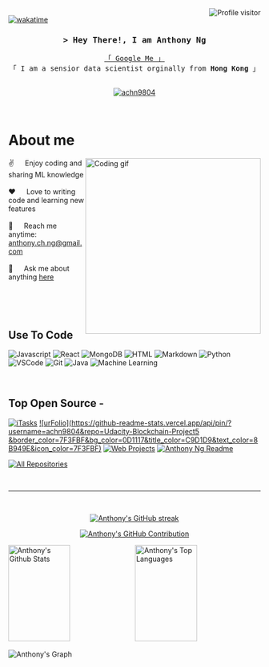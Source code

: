 <!--
<h2 align="center">
  Welcome to Anthony Ng's github page!
  <img src="https://media.giphy.com/media/hvRJCLFzcasrR4ia7z/giphy.gif" width="28">
</h2>
-->

<!--
<p align="center">
  <a href="https://github.com/achn9804"><img src="https://readme-typing-svg.herokuapp.com/?lines=Self%20Taught%20Programmer;Front%20End%20Developer;1.5%2B%20years%20of%20coding%20experience;Always%20learning%20new%20things&center=true&width=380&height=45"></a>
</p>

 -->

<a href="https://komarev.com/ghpvc/?username=achn9804">
  <img align="right" src="https://komarev.com/ghpvc/?username=achn9804&label=Visitors&color=0e75b6&style=flat" alt="Profile visitor" />
</a>


[![wakatime](https://wakatime.com/badge/user/eebb3dd8-d9b2-40de-9b88-6fd6cac99dbc.svg)](https://wakatime.com/@eebb3dd8-d9b2-40de-9b88-6fd6cac99dbc)

<!-- Intro  -->
<h3 align="center">
        <samp>&gt; Hey There!, I am
                <b>Anthony Ng</b>
        </samp>
</h3>


<p align="center"> 
  <samp>
    <a href="https://www.google.com/search?q=Anthony+Ng">「 Google Me 」</a>
    <br>
    「 I am a sensior data scientist orginally from <b>Hong Kong</b> 」
    <br>
    <br>
  </samp>
</p>

<p align="center">
 <a href="https://linkedin.com/in/anthony-ng-cqf-18204a1" target="_blank">
  <img src="https://img.shields.io/badge/LinkedIn-0077B5?style=for-the-badge&logo=linkedin&logoColor=white" alt="achn9804"/>
 </a>
</p>
<br />

<!-- About Section -->
 # About me
 
<p>
 <img align="right" width="350" src="/assets/programmer.gif" alt="Coding gif" />
  
 ✌️ &emsp; Enjoy coding and sharing ML knowledge <br/><br/>
 ❤️ &emsp; Love to writing code and learning new features<br/><br/>
 📧 &emsp; Reach me anytime: anthony.ch.ng@gmail.com<br/><br/>
 💬 &emsp; Ask me about anything [here](https://github.com/achn9804/achn9804/issues)

</p>

<br/>
<br/>
<br/>

## Use To Code

![Javascript](https://img.shields.io/badge/Javascript-F0DB4F?style=for-the-badge&labelColor=black&logo=javascript&logoColor=F0DB4F)
![React](https://img.shields.io/badge/-React-61DBFB?style=for-the-badge&labelColor=black&logo=react&logoColor=61DBFB)
![MongoDB](https://img.shields.io/badge/MongoDB-4EA94B?style=for-the-badge&logo=mongodb&logoColor=white)
![HTML](https://img.shields.io/badge/HTML5-E34F26?style=for-the-badge&logo=html5&logoColor=white)
![Markdown](https://img.shields.io/badge/Markdown-000000?style=for-the-badge&logo=markdown&logoColor=white)
![Python](https://img.shields.io/badge/python-3670A0?style=for-the-badge&logo=python&logoColor=ffdd54)
![VSCode](https://img.shields.io/badge/Visual_Studio-0078d7?style=for-the-badge&logo=visual%20studio&logoColor=white)
![Git](https://img.shields.io/badge/Git-F05032?style=for-the-badge&logo=git&logoColor=white)
![Java](https://img.shields.io/badge/Java-ED8B00?style=for-the-badge&logo=openjdk&logoColor=white)
![Machine Learning](https://img.shields.io/badge/a_machine_learning_engineer-lightgrey)

<br/>

## Top Open Source -
[![iTasks](https://github-readme-stats.vercel.app/api/pin/?username=achn9804&repo=Fed_Speak&border_color=7F3FBF&bg_color=0D1117&title_color=C9D1D9&text_color=8B949E&icon_color=7F3FBF)](https://github.com/achn9804/Fed_Speak)
[![urFolio](https://github-readme-stats.vercel.app/api/pin/?username=achn9804&repo=Udacity-Blockchain-Project5
&border_color=7F3FBF&bg_color=0D1117&title_color=C9D1D9&text_color=8B949E&icon_color=7F3FBF)](https://github.com/achn9804/Udacity-Blockchain-Project5
)
[![Web Projects](https://github-readme-stats.vercel.app/api/pin/?username=achn9804&repo=PetSpotR&border_color=7F3FBF&bg_color=0D1117&title_color=C9D1D9&text_color=8B949E&icon_color=7F3FBF)](https://github.com/achn9804/PetSpotR)
[![Anthony Ng Readme](https://github-readme-stats.vercel.app/api/pin/?username=achn9804&repo=achn9804&border_color=7F3FBF&bg_color=0D1117&title_color=C9D1D9&text_color=8B949E&icon_color=7F3FBF)](https://github.com/achn9804/achn9804)

<p align="left">
  <a href="https://github.com/achn9804?tab=repositories" target="_blank"><img alt="All Repositories" title="All Repositories" src="https://img.shields.io/badge/-All%20Repos-2962FF?style=for-the-badge&logo=koding&logoColor=white"/></a>
</p>

<br/>
<hr/>
<br/>

<p align="center">
  <a href="https://github.com/achn9804">
    <img src="https://github-readme-streak-stats.herokuapp.com/?user=achn9804&theme=radical&border=7F3FBF&background=0D1117" alt="Anthony's GitHub streak"/>
  </a>
</p>

<p align="center">
  <a href="https://github.com/achn9804">
    <img src="https://github-profile-summary-cards.vercel.app/api/cards/profile-details?username=achn9804&theme=radical" alt="Anthony's GitHub Contribution"/>
  </a>
</p>

<a> 
    <a href="https://github.com/achn9804"><img alt="Anthony's Github Stats" src="https://denvercoder1-github-readme-stats.vercel.app/api?username=achn9804&show_icons=true&count_private=true&theme=react&border_color=7F3FBF&bg_color=0D1117&title_color=F85D7F&icon_color=F8D866" height="192px" width="49.5%"/></a>
  <a href="https://github.com/achn9804"><img alt="Anthony's Top Languages" src="https://denvercoder1-github-readme-stats.vercel.app/api/top-langs/?username=achn9804&langs_count=8&layout=compact&theme=react&border_color=7F3FBF&bg_color=0D1117&title_color=F85D7F&icon_color=F8D866" height="192px" width="49.5%"/></a>
  <br/>
</a>


![Anthony's Graph](https://github-readme-activity-graph.vercel.app/graph?username=achn9804&custom_title=Anthony's%20GitHub%20Activity%20Graph&bg_color=0D1117&color=7F3FBF&line=7F3FBF&point=7F3FBF&area_color=FFFFFF&title_color=FFFFFF&area=true)
